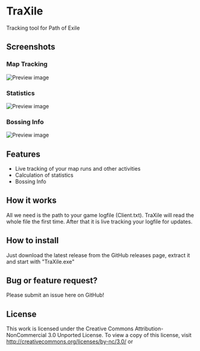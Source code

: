 # TraXile
Tracking tool for Path of Exile

## Screenshots

### Map Tracking
![Preview image](https://i.imgur.com/0oPA6nX.png)

### Statistics
![Preview image](https://i.imgur.com/878GMdo.png)

### Bossing Info
![Preview image](https://i.imgur.com/s36ZihO.png)

## Features
* Live tracking of your map runs and other activities
* Calculation of statistics
* Bossing Info

## How it works
All we need is the path to your game logfile (Client.txt). TraXile will read the whole file the first time. After that it is live
tracking your logfile for updates.

## How to install
Just download the latest release from the GitHub releases page, extract it and start with "TraXile.exe"

## Bug or feature request?
Please submit an issue here on GitHub!

## License
This work is licensed under the Creative Commons Attribution-NonCommercial 3.0 Unported License. To view a copy of this license, visit http://creativecommons.org/licenses/by-nc/3.0/ or 

